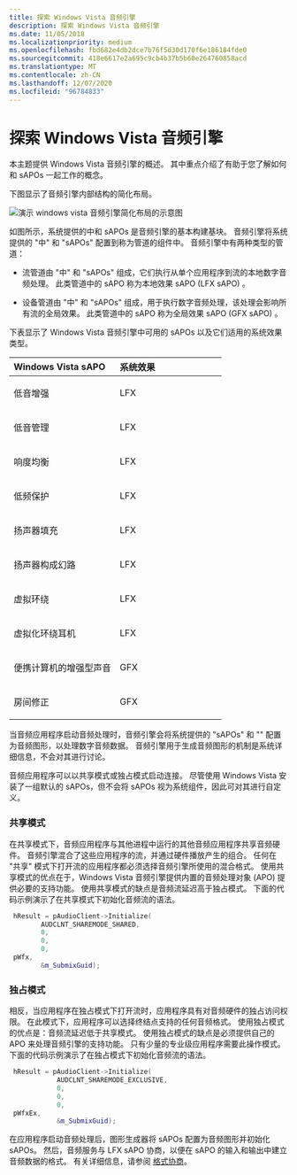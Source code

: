 ```yaml
---
title: 探索 Windows Vista 音频引擎
description: 探索 Windows Vista 音频引擎
ms.date: 11/05/2018
ms.localizationpriority: medium
ms.openlocfilehash: fbd682e4db2dce7b76f5d30d170f6e186184fde0
ms.sourcegitcommit: 418e6617e2a695c9cb4b37b5b60e264760858acd
ms.translationtype: MT
ms.contentlocale: zh-CN
ms.lasthandoff: 12/07/2020
ms.locfileid: "96784833"
---
```

# <a name="exploring-the-windows-vista-audio-engine"></a>探索 Windows Vista 音频引擎


本主题提供 Windows Vista 音频引擎的概述。 其中重点介绍了有助于您了解如何和 sAPOs 一起工作的概念。

下图显示了音频引擎内部结构的简化布局。

![演示 windows vista 音频引擎简化布局的示意图](images/sysfxapo-custom-details.png)

如图所示，系统提供的中和 sAPOs 是音频引擎的基本构建基块。 音频引擎将系统提供的 "中" 和 "sAPOs" 配置到称为管道的组件中。 音频引擎中有两种类型的管道：

-   流管道由 "中" 和 "sAPOs" 组成，它们执行从单个应用程序到流的本地数字音频处理。 此类管道中的 sAPO 称为本地效果 sAPO (LFX sAPO) 。

-   设备管道由 "中" 和 "sAPOs" 组成，用于执行数字音频处理，该处理会影响所有流的全局效果。 此类管道中的 sAPO 称为全局效果 sAPO (GFX sAPO) 。

下表显示了 Windows Vista 音频引擎中可用的 sAPOs 以及它们适用的系统效果类型。

<table>
<colgroup>
<col width="50%" />
<col width="50%" />
</colgroup>
<thead>
<tr class="header">
<th align="left">Windows Vista sAPO</th>
<th align="left">系统效果</th>
</tr>
</thead>
<tbody>
<tr class="odd">
<td align="left"><p>低音增强</p></td>
<td align="left"><p>LFX</p></td>
</tr>
<tr class="even">
<td align="left"><p>低音管理</p></td>
<td align="left"><p>LFX</p></td>
</tr>
<tr class="odd">
<td align="left"><p>响度均衡</p></td>
<td align="left"><p>LFX</p></td>
</tr>
<tr class="even">
<td align="left"><p>低频保护</p></td>
<td align="left"><p>LFX</p></td>
</tr>
<tr class="odd">
<td align="left"><p>扬声器填充</p></td>
<td align="left"><p>LFX</p></td>
</tr>
<tr class="even">
<td align="left"><p>扬声器构成幻路</p></td>
<td align="left"><p>LFX</p></td>
</tr>
<tr class="odd">
<td align="left"><p>虚拟环绕</p></td>
<td align="left"><p>LFX</p></td>
</tr>
<tr class="even">
<td align="left"><p>虚拟化环绕耳机</p></td>
<td align="left"><p>LFX</p></td>
</tr>
<tr class="odd">
<td align="left"><p>便携计算机的增强型声音</p></td>
<td align="left"><p>GFX</p></td>
</tr>
<tr class="even">
<td align="left"><p>房间修正</p></td>
<td align="left"><p>GFX</p></td>
</tr>
</tbody>
</table>

 

当音频应用程序启动音频处理时，音频引擎会将系统提供的 "sAPOs" 和 "" 配置为音频图形，以处理数字音频数据。 音频引擎用于生成音频图形的机制是系统详细信息，不会对其进行讨论。

音频应用程序可以以共享模式或独占模式启动连接。 尽管使用 Windows Vista 安装了一组默认的 sAPOs，但不会将 sAPOs 视为系统组件，因此可对其进行自定义。

### <a name="span-idshared_modespanspan-idshared_modespanshared-mode"></a><span id="shared_mode"></span><span id="SHARED_MODE"></span>共享模式

在共享模式下，音频应用程序与其他进程中运行的其他音频应用程序共享音频硬件。 音频引擎混合了这些应用程序的流，并通过硬件播放产生的组合。 任何在 "共享" 模式下打开流的应用程序都必须选择音频引擎所使用的混合格式。 使用共享模式的优点在于，Windows Vista 音频引擎提供内置的音频处理对象 (APO) 提供必要的支持功能。 使用共享模式的缺点是音频流延迟高于独占模式。 下面的代码示例演示了在共享模式下初始化音频流的语法。

```cpp
 hResult = pAudioClient->Initialize(
        AUDCLNT_SHAREMODE_SHARED, 
        0,
        0,
        0,
 pWfx,
        &m_SubmixGuid);
```

### <a name="span-idexclusive_modespanspan-idexclusive_modespanexclusive-mode"></a><span id="exclusive_mode"></span><span id="EXCLUSIVE_MODE"></span>独占模式

相反，当应用程序在独占模式下打开流时，应用程序具有对音频硬件的独占访问权限。 在此模式下，应用程序可以选择终结点支持的任何音频格式。 使用独占模式的优点是：音频流延迟低于共享模式。 使用独占模式的缺点是必须提供自己的 APO 来处理音频引擎的支持功能。 只有少量的专业级应用程序需要此操作模式。 下面的代码示例演示了在独占模式下初始化音频流的语法。

```cpp
 hResult = pAudioClient->Initialize(
            AUDCLNT_SHAREMODE_EXCLUSIVE,
            0,
            0,
            0,  
 pWfxEx,
            &m_SubmixGuid);
```

在应用程序启动音频处理后，图形生成器将 sAPOs 配置为音频图形并初始化 sAPOs。 然后，音频服务与 LFX sAPO 协商，以便在 sAPO 的输入和输出中建立音频数据的格式。 有关详细信息，请参阅 [格式协商](format-negotiation.md)。

 

 





